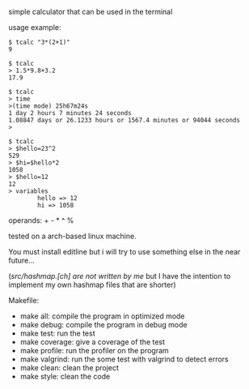 simple calculator that can be used in the terminal 

usage example:
```
$ tcalc "3*(2+1)"
9
```
```
$ tcalc
> 1.5*9.8+3.2
17.9
```
```
$ tcalc
> time
>(time mode) 25h67m24s
1 day 2 hours 7 minutes 24 seconds
1.08847 days or 26.1233 hours or 1567.4 minutes or 94044 seconds
>
```

```
$ tcalc
> $hello=23^2
529
> $hi=$hello*2
1058
> $hello=12
12
> variables
        hello => 12
        hi => 1058
```

operands: + - * ^ %

tested on a arch-based linux machine.

You must install editline but i will try to use something else in the near future...


(*src/hashmap.[ch] are not written by me* but I have the intention to implement
my own hashmap files that are shorter)


Makefile:
- make all: compile the program in optimized mode
- make debug: compile the program in debug mode
- make test: run the test
- make coverage: give a coverage of the test
- make profile: run the profiler on the program
- make valgrind: run the some test with valgrind to detect errors
- make clean: clean the project
- make style: clean the code 
